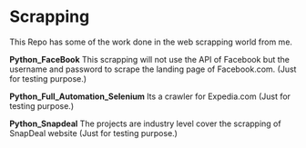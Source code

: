 # Scrapping
This Repo has some of the work done in the web scrapping  world from me.

**Python_FaceBook**
This scrapping will not use the API of Facebook but the username and password to scrape the landing page of Facebook.com. (Just for testing purpose.)

**Python_Full_Automation_Selenium**
Its a crawler for Expedia.com (Just for testing purpose.)

**Python_Snapdeal**
The projects are industry level cover the scrapping of SnapDeal website (Just for testing purpose.)

